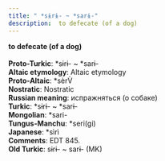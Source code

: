 ```yaml
---
title: " *sɨrɨ- ~ *sarɨ-"
description:  to defecate (of a dog)
---
```

<p data-pagefind-weight="0.5">
<strong> to defecate (of a dog)</strong><br><br>
<strong>Proto-Turkic</strong>:  *sɨrɨ- ~ *sarɨ-<br>
<strong>Altaic etymology</strong>:  Altaic etymology<br>
<strong> Proto-Altaic</strong>:  *sèrV̀<br>
<strong>Nostratic</strong>:  Nostratic<br>
<strong>Russian meaning</strong>:  испражняться (о собаке)<br>
<strong>Turkic</strong>:  *sɨrɨ- ~ *sarɨ-<br>
<strong>Mongolian</strong>:  *sari-<br>
<strong>Tungus-Manchu</strong>:  *seri(gi)<br>
<strong>Japanese</strong>:  *sìrì<br>
<strong>Comments</strong>:  EDT 845.<br>
<strong>Old Turkic</strong>:  sɨrɨ- ~ sarɨ- (MK)<br>

</p>
